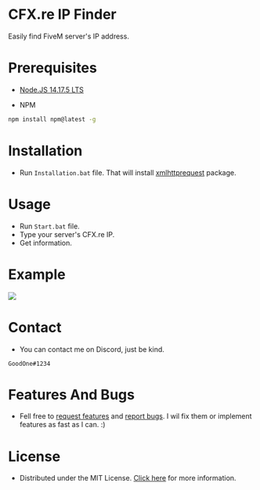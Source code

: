 # CFX.re IP Finder
Easily find FiveM server's IP address.
# Prerequisites
* [Node.JS 14.17.5 LTS](https://nodejs.org/dist/v14.17.5/node-v14.17.5-x64.msi)

* NPM
```bash
npm install npm@latest -g
```
# Installation
* Run `Installation.bat` file. That will install [xmlhttprequest](https://www.npmjs.com/package/xmlhttprequest) package.
# Usage
* Run `Start.bat` file.
* Type your server's CFX.re IP.
* Get information.
# Example
![](https://cdn.discordapp.com/attachments/515966102791127051/881251566454202368/Preview.gif)
# Contact
* You can contact me on Discord, just be kind.
```
GoodOne#1234
```
# Features And Bugs
* Fell free to [request features](https://github.com/GoodOne120/CFX.re-IP-Finder/issues/new) and [report bugs](https://github.com/GoodOne120/CFX.re-IP-Finder/issues/new). I wil fix them or implement features as fast as I can. :)
# License
* Distributed under the MIT License. [Click here](https://github.com/GoodOne120/CFX.re-IP-Finder/blob/main/LICENSE) for more information.
